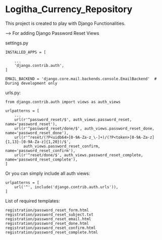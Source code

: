 # Logitha_Currency_Repository
This project is created to play with Django Functionalities.


--> For adding Django Password Reset Views

settings.py
````````````````````````````````````
INSTALLED_APPS = [

    ...
    'django.contrib.auth',
]

EMAIL_BACKEND = 'django.core.mail.backends.console.EmailBackend'  # During development only
````````````````````````````````````

urls.py:
````````````````````````````````````
from django.contrib.auth import views as auth_views

urlpatterns = [
    ...
    url(r'^password_reset/$', auth_views.password_reset, name='password_reset'),
    url(r'^password_reset/done/$', auth_views.password_reset_done, name='password_reset_done'),
    url(r'^reset/(?P<uidb64>[0-9A-Za-z_\-]+)/(?P<token>[0-9A-Za-z]{1,13}-[0-9A-Za-z]{1,20})/$',
        auth_views.password_reset_confirm, name='password_reset_confirm'),
    url(r'^reset/done/$', auth_views.password_reset_complete, name='password_reset_complete'),
]
````````````````````````````````````
Or you can simply include all auth views:
````````````````````````````````````
urlpatterns = [
    url('^', include('django.contrib.auth.urls')),
]
````````````````````````````````````

List of required templates:
````````````````````````````````````
registration/password_reset_form.html
registration/password_reset_subject.txt
registration/password_reset_email.html
registration/password_reset_done.html
registration/password_reset_confirm.html
registration/password_reset_complete.html

````````````````````````````````````

